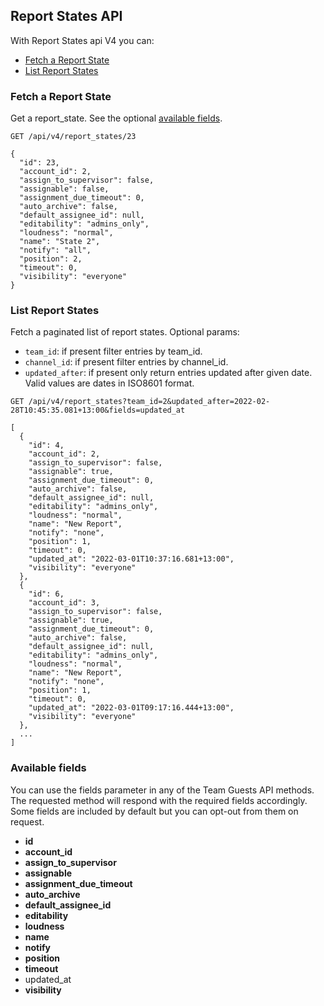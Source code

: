 ## Report States API
With Report States api V4 you can:

- [Fetch a Report State](#fetch-a-report-state)
- [List Report States](#list-report-states)


### Fetch a Report State

Get a report_state. See the optional [available fields](#available-fields).
```
GET /api/v4/report_states/23
```

```
{
  "id": 23,
  "account_id": 2,
  "assign_to_supervisor": false,
  "assignable": false,
  "assignment_due_timeout": 0,
  "auto_archive": false,
  "default_assignee_id": null,
  "editability": "admins_only",
  "loudness": "normal",
  "name": "State 2",
  "notify": "all",
  "position": 2,
  "timeout": 0,
  "visibility": "everyone"
}
```

### List Report States

Fetch a paginated list of report states.
Optional params:
- `team_id`: if present filter entries by team_id.
- `channel_id`: if present filter entries by channel_id.
- `updated_after`: if present only return entries updated after given date. Valid values are dates in ISO8601 format.

```
GET /api/v4/report_states?team_id=2&updated_after=2022-02-28T10:45:35.081+13:00&fields=updated_at
```

```
[
  {
    "id": 4,
    "account_id": 2,
    "assign_to_supervisor": false,
    "assignable": true,
    "assignment_due_timeout": 0,
    "auto_archive": false,
    "default_assignee_id": null,
    "editability": "admins_only",
    "loudness": "normal",
    "name": "New Report",
    "notify": "none",
    "position": 1,
    "timeout": 0,
    "updated_at": "2022-03-01T10:37:16.681+13:00",
    "visibility": "everyone"
  },
  {
    "id": 6,
    "account_id": 3,
    "assign_to_supervisor": false,
    "assignable": true,
    "assignment_due_timeout": 0,
    "auto_archive": false,
    "default_assignee_id": null,
    "editability": "admins_only",
    "loudness": "normal",
    "name": "New Report",
    "notify": "none",
    "position": 1,
    "timeout": 0,
    "updated_at": "2022-03-01T09:17:16.444+13:00",
    "visibility": "everyone"
  },
  ...
]
```

### Available fields
You can use the fields parameter in any of the Team Guests API methods. The requested
method will respond with the required fields accordingly. Some fields are
included by default but you can opt-out from them on request.

* **id**
* **account_id**
* **assign_to_supervisor**
* **assignable**
* **assignment_due_timeout**
* **auto_archive**
* **default_assignee_id**
* **editability**
* **loudness**
* **name**
* **notify**
* **position**
* **timeout**
* updated_at
* **visibility**
